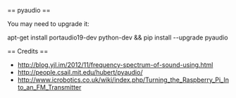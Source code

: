 
== pyaudio ==

 You may need to upgrade it:

 apt-get install portaudio19-dev python-dev && pip install --upgrade pyaudio

== Credits ==

 - http://blog.yjl.im/2012/11/frequency-spectrum-of-sound-using.html
 - http://people.csail.mit.edu/hubert/pyaudio/
 - http://www.icrobotics.co.uk/wiki/index.php/Turning_the_Raspberry_Pi_Into_an_FM_Transmitter
